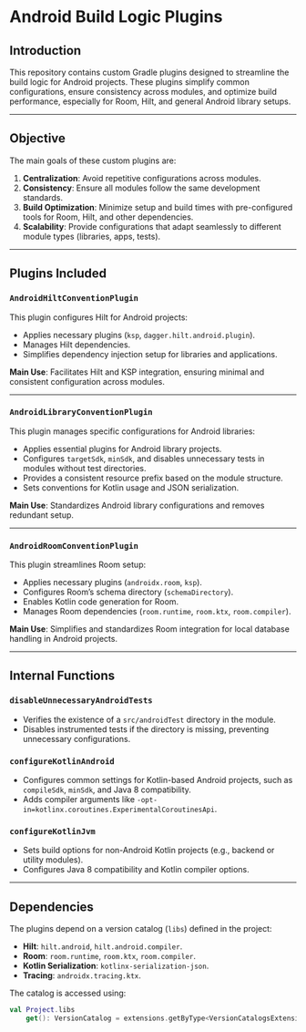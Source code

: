 # **Android Build Logic Plugins**

## **Introduction**
This repository contains custom Gradle plugins designed to streamline the build logic for Android 
projects. These plugins simplify common configurations, ensure consistency across modules, 
and optimize build performance, especially for Room, Hilt, and general Android library setups.

---

## **Objective**
The main goals of these custom plugins are:
1. **Centralization**: Avoid repetitive configurations across modules.
2. **Consistency**: Ensure all modules follow the same development standards.
3. **Build Optimization**: Minimize setup and build times with pre-configured tools for Room, Hilt, and other dependencies.
4. **Scalability**: Provide configurations that adapt seamlessly to different module types (libraries, apps, tests).

---

## **Plugins Included**

### **`AndroidHiltConventionPlugin`**
This plugin configures Hilt for Android projects:
- Applies necessary plugins (`ksp`, `dagger.hilt.android.plugin`).
- Manages Hilt dependencies.
- Simplifies dependency injection setup for libraries and applications.

**Main Use**: Facilitates Hilt and KSP integration, ensuring minimal and consistent configuration across modules.

---

### **`AndroidLibraryConventionPlugin`**
This plugin manages specific configurations for Android libraries:
- Applies essential plugins for Android library projects.
- Configures `targetSdk`, `minSdk`, and disables unnecessary tests in modules without test directories.
- Provides a consistent resource prefix based on the module structure.
- Sets conventions for Kotlin usage and JSON serialization.

**Main Use**: Standardizes Android library configurations and removes redundant setup.

---

### **`AndroidRoomConventionPlugin`**
This plugin streamlines Room setup:
- Applies necessary plugins (`androidx.room`, `ksp`).
- Configures Room’s schema directory (`schemaDirectory`).
- Enables Kotlin code generation for Room.
- Manages Room dependencies (`room.runtime`, `room.ktx`, `room.compiler`).

**Main Use**: Simplifies and standardizes Room integration for local database handling in Android projects.

---

## **Internal Functions**
### **`disableUnnecessaryAndroidTests`**
- Verifies the existence of a `src/androidTest` directory in the module.
- Disables instrumented tests if the directory is missing, preventing unnecessary configurations.

### **`configureKotlinAndroid`**
- Configures common settings for Kotlin-based Android projects, such as `compileSdk`, `minSdk`, and Java 8 compatibility.
- Adds compiler arguments like `-opt-in=kotlinx.coroutines.ExperimentalCoroutinesApi`.

### **`configureKotlinJvm`**
- Sets build options for non-Android Kotlin projects (e.g., backend or utility modules).
- Configures Java 8 compatibility and Kotlin compiler options.

---

## **Dependencies**
The plugins depend on a version catalog (`libs`) defined in the project:
- **Hilt**: `hilt.android`, `hilt.android.compiler`.
- **Room**: `room.runtime`, `room.ktx`, `room.compiler`.
- **Kotlin Serialization**: `kotlinx-serialization-json`.
- **Tracing**: `androidx.tracing.ktx`.

The catalog is accessed using:
```kotlin
val Project.libs
    get(): VersionCatalog = extensions.getByType<VersionCatalogsExtension>().named("libs")
